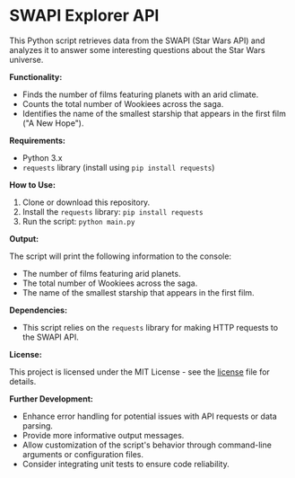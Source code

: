 # SWAPI Explorer API

This Python script retrieves data from the SWAPI (Star Wars API) and analyzes it to answer some interesting questions about the Star Wars universe.

**Functionality:**

- Finds the number of films featuring planets with an arid climate.
- Counts the total number of Wookiees across the saga.
- Identifies the name of the smallest starship that appears in the first film ("A New Hope").

**Requirements:**

- Python 3.x
- `requests` library (install using `pip install requests`)

**How to Use:**

1. Clone or download this repository.
2. Install the `requests` library: `pip install requests`
3. Run the script: `python main.py`

**Output:**

The script will print the following information to the console:

- The number of films featuring arid planets.
- The total number of Wookiees across the saga.
- The name of the smallest starship that appears in the first film.

**Dependencies:**

- This script relies on the `requests` library for making HTTP requests to the SWAPI API.

**License:**

This project is licensed under the MIT License - see the [license](license) file for details.

**Further Development:**

- Enhance error handling for potential issues with API requests or data parsing.
- Provide more informative output messages.
- Allow customization of the script's behavior through command-line arguments or configuration files.
- Consider integrating unit tests to ensure code reliability.
